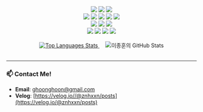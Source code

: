 <div align='center'>
  <img src="https://img.shields.io/badge/JavaScript-F7DF1E?style=for-the-badge&logo=javascript&logoColor=black"/>
  <img src="https://img.shields.io/badge/TypeScript-3178C6?style=for-the-badge&logo=Typescript&logoColor=white"/>
  <img src="https://img.shields.io/badge/Java-007396?style=for-the-badge&logo=java&logoColor=white"/>
  <br/>
  
  <img src="https://img.shields.io/badge/React-61DAFB?style=for-the-badge&logo=React&logoColor=black"/>
  <img src="https://img.shields.io/badge/Node.js-339933?style=for-the-badge&logo=Node.js&logoColor=white"/>
  <img src="https://img.shields.io/badge/Express-000000?style=for-the-badge&logo=express&logoColor=white"/>
  <img src="https://img.shields.io/badge/Spring Boot-6DB33F?style=for-the-badge&logo=spring-boot&logoColor=white"/>
  <img src="https://img.shields.io/badge/Spring Data JPA-6DB33F?style=for-the-badge&logo=spring&logoColor=white"/>
  <br/>

  <img src="https://img.shields.io/badge/MySQL-4479A1?style=for-the-badge&logo=mysql&logoColor=white"/>
  <img src="https://img.shields.io/badge/MariaDB-003545?style=for-the-badge&logo=mariadb&logoColor=white"/>
  <img src="https://img.shields.io/badge/H2-808080?style=for-the-badge&logoColor=white"/>
  <br/>

  <img src="https://img.shields.io/badge/Docker-2496ED?style=for-the-badge&logo=docker&logoColor=white"/>
  <img src="https://img.shields.io/badge/GitHub Actions-2088FF?style=for-the-badge&logo=github-actions&logoColor=white"/>
  <img src="https://img.shields.io/badge/Amazon S3-569A31?style=for-the-badge&logo=amazon-s3&logoColor=white"/>
  <img src="https://img.shields.io/badge/Amazon EC2-FF9900?style=for-the-badge&logo=amazon-ec2&logoColor=white"/>
</div>

<br/>

<div align='center'>
  <a href="https://github.com/anuraghazra/github-readme-stats">
    <img src="https://github-readme-stats.vercel.app/api/top-langs/?username=jonghoon-L&theme=tokyonight&card_width=450&hide=html,css" alt="Top Languages Stats"/>
  </a>
  &nbsp;&nbsp;&nbsp;
  <img src="https://github-readme-stats.vercel.app/api?username=jonghoon-L&show_icons=true&theme=bear&hide=stars&custom_title=%EC%9D%B4%EC%A2%85%ED%9B%88%EC%9D%98%20GitHub%20Stats&card_width=450&line_height=31" alt="이종훈의 GitHub Stats"/>
</div>

<br/>

---

### 📫 Contact Me!

- **Email**: ghoonghoon@gmail.com
- **Velog**: [https://velog.io//@znhxxn/posts](https://velog.io/@znhxxn/posts)
